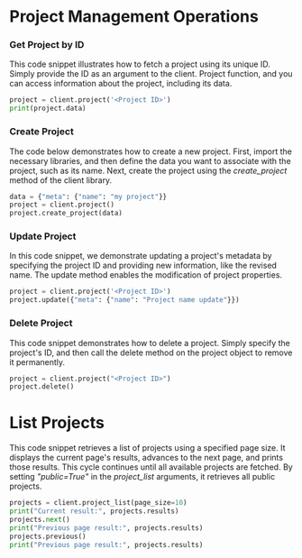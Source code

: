 # Project Management Operations

### Get Project by ID

This code snippet illustrates how to fetch a project using its unique ID. Simply provide the ID as an argument to the client. Project function, and you can access information about the project, including its data.

```python
project = client.project('<Project ID>')
print(project.data)
```

### Create Project

The code below demonstrates how to create a new project. First, import the necessary libraries, and then define the data you want to associate with the project, such as its name. Next, create the project using the _create_project_ method of the client library.

```python
data = {"meta": {"name": "my project"}}
project = client.project()
project.create_project(data)
```

### Update Project

In this code snippet, we demonstrate updating a project's metadata by specifying the project ID and providing new information, like the revised name. The update method enables the modification of project properties.

```python
project = client.project('<Project ID>')
project.update({"meta": {"name": "Project name update"}})
```

### Delete Project

This code snippet demonstrates how to delete a project. Simply specify the project's ID, and then call the delete method on the project object to remove it permanently.

```python
project = client.project("<Project ID>")
project.delete()
```

# List Projects

This code snippet retrieves a list of projects using a specified page size. It displays the current page's results, advances to the next page, and prints those results. This cycle continues until all available projects are fetched. By setting _"public=True"_ in the _project_list_ arguments, it retrieves all public projects.

```python
projects = client.project_list(page_size=10)
print("Current result:", projects.results)
projects.next()
print("Previous page result:", projects.results)
projects.previous()
print("Previous page result:", projects.results)
```
